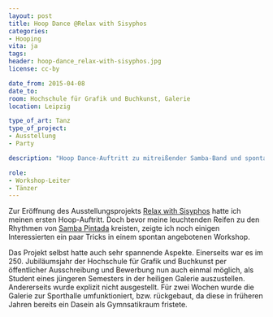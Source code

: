 ```yaml
---
layout: post
title: Hoop Dance @Relax with Sisyphos
categories:
- Hooping
vita: ja
tags:
header: hoop-dance_relax-with-sisyphos.jpg
license: cc-by

date_from: 2015-04-08
date_to:
room: Hochschule für Grafik und Buchkunst, Galerie
location: Leipzig

type_of_art: Tanz
type_of_project:
- Ausstellung
- Party

description: "Hoop Dance-Auftritt zu mitreißender Samba-Band und spontaner Hula-Hoop-Workshop"

role:
- Workshop-Leiter
- Tänzer
---
```


Zur Eröffnung des Ausstellungsprojekts [Relax with Sisyphos][fn1] hatte ich meinen ersten Hoop-Auftritt. Doch bevor meine leuchtenden Reifen zu den Rhythmen von [Samba Pintada][fn2] kreisten, zeigte ich noch einigen Interessierten ein paar Tricks in einem spontan angebotenen Workshop.

<!--more-->

Das Projekt selbst hatte auch sehr spannende Aspekte. Einerseits war es im 250. Jubiläumsjahr der Hochschule für Grafik und Buchkunst per öffentlicher Ausschreibung und Bewerbung nun auch einmal möglich, als Student eines jüngeren Semesters in der heiligen Galerie auszustellen. Andererseits wurde explizit nicht ausgestellt. Für zwei Wochen wurde die Galerie zur Sporthalle umfunktioniert, bzw. rückgebaut, da diese in früheren Jahren bereits ein Dasein als Gymnsatikraum fristete.

[fn1]: http://relax-with-sisyphos.de/
[fn2]: http://www.samba-pintada.net/
